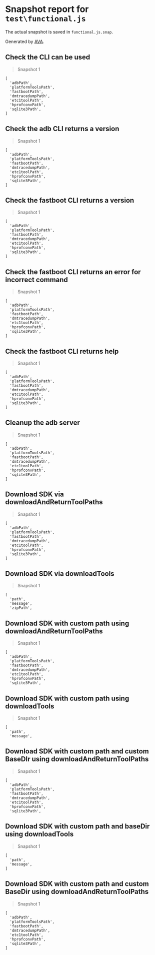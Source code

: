 # Snapshot report for `test\functional.js`

The actual snapshot is saved in `functional.js.snap`.

Generated by [AVA](https://ava.li).

## Check the CLI can be used

> Snapshot 1

    [
      'adbPath',
      'platformToolsPath',
      'fastbootPath',
      'dmtracedumpPath',
      'etc1toolPath',
      'hprofconvPath',
      'sqlite3Path',
    ]

## Check the adb CLI returns a version

> Snapshot 1

    [
      'adbPath',
      'platformToolsPath',
      'fastbootPath',
      'dmtracedumpPath',
      'etc1toolPath',
      'hprofconvPath',
      'sqlite3Path',
    ]

## Check the fastboot CLI returns a version

> Snapshot 1

    [
      'adbPath',
      'platformToolsPath',
      'fastbootPath',
      'dmtracedumpPath',
      'etc1toolPath',
      'hprofconvPath',
      'sqlite3Path',
    ]

## Check the fastboot CLI returns an error for incorrect command

> Snapshot 1

    [
      'adbPath',
      'platformToolsPath',
      'fastbootPath',
      'dmtracedumpPath',
      'etc1toolPath',
      'hprofconvPath',
      'sqlite3Path',
    ]

## Check the fastboot CLI returns help

> Snapshot 1

    [
      'adbPath',
      'platformToolsPath',
      'fastbootPath',
      'dmtracedumpPath',
      'etc1toolPath',
      'hprofconvPath',
      'sqlite3Path',
    ]

## Cleanup the adb server

> Snapshot 1

    [
      'adbPath',
      'platformToolsPath',
      'fastbootPath',
      'dmtracedumpPath',
      'etc1toolPath',
      'hprofconvPath',
      'sqlite3Path',
    ]

## Download SDK via downloadAndReturnToolPaths

> Snapshot 1

    [
      'adbPath',
      'platformToolsPath',
      'fastbootPath',
      'dmtracedumpPath',
      'etc1toolPath',
      'hprofconvPath',
      'sqlite3Path',
    ]

## Download SDK via downloadTools

> Snapshot 1

    [
      'path',
      'message',
      'zipPath',
    

## Download SDK with custom path using downloadAndReturnToolPaths

> Snapshot 1

    [
      'adbPath',
      'platformToolsPath',
      'fastbootPath',
      'dmtracedumpPath',
      'etc1toolPath',
      'hprofconvPath',
      'sqlite3Path',
    

## Download SDK with custom path using downloadTools

> Snapshot 1

    [
      'path',
      'message',
    

## Download SDK with custom path and custom BaseDIr using downloadAndReturnToolPaths

> Snapshot 1

    [
      'adbPath',
      'platformToolsPath',
      'fastbootPath',
      'dmtracedumpPath',
      'etc1toolPath',
      'hprofconvPath',
      'sqlite3Path',
    

## Download SDK with custom path and baseDir using downloadTools

> Snapshot 1

    [
      'path',
      'message',
    ]

## Download SDK with custom path and custom BaseDir using downloadAndReturnToolPaths

> Snapshot 1

    [
      'adbPath',
      'platformToolsPath',
      'fastbootPath',
      'dmtracedumpPath',
      'etc1toolPath',
      'hprofconvPath',
      'sqlite3Path',
    ]
